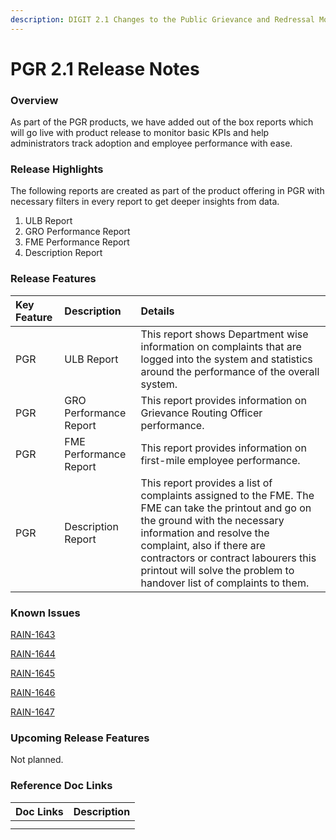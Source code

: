 ```yaml
---
description: DIGIT 2.1 Changes to the Public Grievance and Redressal Module
---
```


# PGR 2.1 Release Notes

### Overview <a id="Overview"></a>

As part of the PGR products, we have added out of the box reports which will go live with product release to monitor basic KPIs and help administrators track adoption and employee performance with ease.

### Release Highlights <a id="Release-Highlights"></a>

The following reports are created as part of the product offering in PGR with necessary filters in every report to get deeper insights from data.

1. ULB Report 
2. GRO  Performance Report 
3. FME Performance Report
4. Description Report

### Release Features <a id="Release-Features"></a>

| **Key Feature** | **Description** | Details |
| :--- | :--- | :--- |
| PGR | ULB Report | This report shows Department wise information on complaints that are logged into the system and statistics around the performance of the overall system. |
| PGR | GRO Performance Report | This report provides information on Grievance Routing Officer performance. |
| PGR | FME Performance Report | This report provides information on first-mile employee performance. |
| PGR | Description Report | This report provides a list of complaints assigned to the FME. The FME can take the printout and go on the ground with the necessary information and resolve the complaint, also if there are contractors or contract labourers this printout will solve the problem to handover list of complaints to them. |

### Known Issues <a id="Known-Issues"></a>

[RAIN-1643](https://digit-discuss.atlassian.net/jira/software/projects/RAIN/boards/30/backlog?selectedIssue=RAIN-1643&text=PGR%20repo)

[RAIN-1644](https://digit-discuss.atlassian.net/jira/software/projects/RAIN/boards/30/backlog?selectedIssue=RAIN-1644&text=PGR%20repo)

[RAIN-1645](https://digit-discuss.atlassian.net/jira/software/projects/RAIN/boards/30/backlog?selectedIssue=RAIN-1645&text=PGR%20repo)

[RAIN-1646](https://digit-discuss.atlassian.net/jira/software/projects/RAIN/boards/30/backlog?selectedIssue=RAIN-1646&text=PGR%20repo)

[RAIN-1647](https://digit-discuss.atlassian.net/jira/software/projects/RAIN/boards/30/backlog?selectedIssue=RAIN-1647&text=PGR%20repo)

### Upcoming Release Features <a id="Upcoming-Release-Features"></a>

 Not planned.

### Reference Doc Links <a id="Reference-Doc-Links"></a>

| **Doc Links** | **Description** |
| :--- | :--- |
|  |  |
|  |  |

